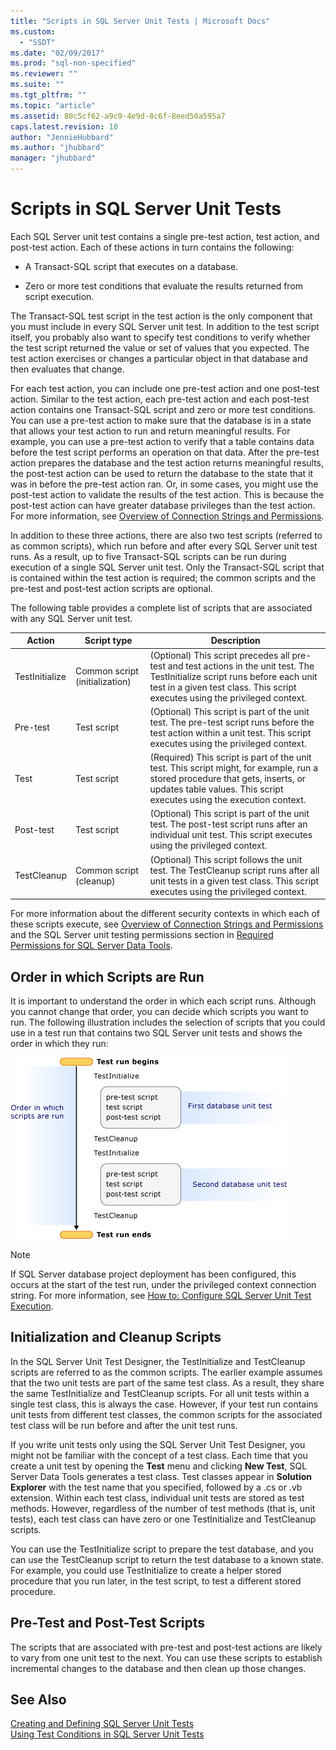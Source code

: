 ```yaml
---
title: "Scripts in SQL Server Unit Tests | Microsoft Docs"
ms.custom: 
  - "SSDT"
ms.date: "02/09/2017"
ms.prod: "sql-non-specified"
ms.reviewer: ""
ms.suite: ""
ms.tgt_pltfrm: ""
ms.topic: "article"
ms.assetid: 80c5cf62-a9c9-4e9d-8c6f-8eed50a595a7
caps.latest.revision: 10
author: "JennieHubbard"
ms.author: "jhubbard"
manager: "jhubbard"
---
```

# Scripts in SQL Server Unit Tests
Each SQL Server unit test contains a single pre-test action, test action, and post-test action. Each of these actions in turn contains the following:  
  
-   A Transact\-SQL script that executes on a database.  
  
-   Zero or more test conditions that evaluate the results returned from script execution.  
  
The Transact\-SQL test script in the test action is the only component that you must include in every SQL Server unit test. In addition to the test script itself, you probably also want to specify test conditions to verify whether the test script returned the value or set of values that you expected. The test action exercises or changes a particular object in that database and then evaluates that change.  
  
For each test action, you can include one pre-test action and one post-test action. Similar to the test action, each pre-test action and each post-test action contains one Transact\-SQL script and zero or more test conditions. You can use a pre-test action to make sure that the database is in a state that allows your test action to run and return meaningful results. For example, you can use a pre-test action to verify that a table contains data before the test script performs an operation on that data. After the pre-test action prepares the database and the test action returns meaningful results, the post-test action can be used to return the database to the state that it was in before the pre-test action ran. Or, in some cases, you might use the post-test action to validate the results of the test action. This is because the post-test action can have greater database privileges than the test action. For more information, see [Overview of Connection Strings and Permissions](../ssdt/overview-of-connection-strings-and-permissions.md).  
  
In addition to these three actions, there are also two test scripts (referred to as common scripts), which run before and after every SQL Server unit test runs. As a result, up to five Transact\-SQL scripts can be run during execution of a single SQL Server unit test. Only the Transact\-SQL script that is contained within the test action is required; the common scripts and the pre-test and post-test action scripts are optional.  
  
The following table provides a complete list of scripts that are associated with any SQL Server unit test.  
  
|**Action**|**Script type**|**Description**|  
|--------------|-------------------|-------------------|  
|TestInitialize|Common script (initialization)|(Optional) This script precedes all pre-test and test actions in the unit test. The TestInitialize script runs before each unit test in a given test class. This script executes using the privileged context.|  
|Pre-test|Test script|(Optional) This script is part of the unit test. The pre-test script runs before the test action within a unit test. This script executes using the privileged context.|  
|Test|Test script|(Required) This script is part of the unit test. This script might, for example, run a stored procedure that gets, inserts, or updates table values. This script executes using the execution context.|  
|Post-test|Test script|(Optional) This script is part of the unit test. The post-test script runs after an individual unit test. This script executes using the privileged context.|  
|TestCleanup|Common script (cleanup)|(Optional) This script follows the unit test. The TestCleanup script runs after all unit tests in a given test class. This script executes using the privileged context.|  
  
For more information about the different security contexts in which each of these scripts execute, see [Overview of Connection Strings and Permissions](../ssdt/overview-of-connection-strings-and-permissions.md) and the SQL Server unit testing permissions section in [Required Permissions for SQL Server Data Tools](../ssdt/required-permissions-for-sql-server-data-tools.md).  
  
## Order in which Scripts are Run  
It is important to understand the order in which each script runs. Although you cannot change that order, you can decide which scripts you want to run. The following illustration includes the selection of scripts that you could use in a test run that contains two SQL Server unit tests and shows the order in which they run:  
  
![Two Database Unit Tests](../ssdt/media/twodatabaseunittests.png "Two Database Unit Tests")  
  
> [!NOTE]  
> If SQL Server database project deployment has been configured, this occurs at the start of the test run, under the privileged context connection string. For more information, see [How to: Configure SQL Server Unit Test Execution](../ssdt/how-to-configure-sql-server-unit-test-execution.md).  
  
## Initialization and Cleanup Scripts  
In the SQL Server Unit Test Designer, the TestInitialize and TestCleanup scripts are referred to as the common scripts. The earlier example assumes that the two unit tests are part of the same test class. As a result, they share the same TestInitialize and TestCleanup scripts. For all unit tests within a single test class, this is always the case. However, if your test run contains unit tests from different test classes, the common scripts for the associated test class will be run before and after the unit test runs.  
  
If you write unit tests only using the SQL Server Unit Test Designer, you might not be familiar with the concept of a test class. Each time that you create a unit test by opening the **Test** menu and clicking **New Test**, SQL Server Data Tools generates a test class. Test classes appear in **Solution Explorer** with the test name that you specified, followed by a .cs or .vb extension. Within each test class, individual unit tests are stored as test methods. However, regardless of the number of test methods (that is, unit tests), each test class can have zero or one TestInitialize and TestCleanup scripts.  
  
You can use the TestInitialize script to prepare the test database, and you can use the TestCleanup script to return the test database to a known state. For example, you could use TestInitialize to create a helper stored procedure that you run later, in the test script, to test a different stored procedure.  
  
## Pre-Test and Post-Test Scripts  
The scripts that are associated with pre-test and post-test actions are likely to vary from one unit test to the next. You can use these scripts to establish incremental changes to the database and then clean up those changes.  
  
## See Also  
[Creating and Defining SQL Server Unit Tests](../ssdt/creating-and-defining-sql-server-unit-tests.md)  
[Using Test Conditions in SQL Server Unit Tests](../ssdt/using-test-conditions-in-sql-server-unit-tests.md)  
  
